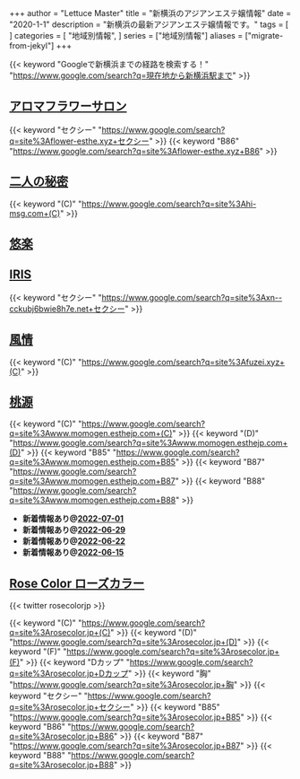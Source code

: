 +++
author = "Lettuce Master"
title = "新横浜のアジアンエステ嬢情報"
date = "2020-1-1"
description = "新横浜の最新アジアンエステ嬢情報です。"
tags = [
]
categories = [
    "地域別情報",
]
series = ["地域別情報"]
aliases = ["migrate-from-jekyl"]
+++

{{< keyword "Googleで新横浜までの経路を検索する！" "https://www.google.com/search?q=現在地から新横浜駅まで" >}}

## [アロマフラワーサロン](http://flower-esthe.xyz/)
{{< keyword "セクシー" "https://www.google.com/search?q=site%3Aflower-esthe.xyz+セクシー" >}} {{< keyword "B86" "https://www.google.com/search?q=site%3Aflower-esthe.xyz+B86" >}} 

## [二人の秘密](http://hi-msg.com/futari/)
{{< keyword "(C)" "https://www.google.com/search?q=site%3Ahi-msg.com+(C)" >}} 

## [悠楽](http://yuraku.tokyo/)


## [IRIS](http://xn--cckubj6bwie8h7e.net/)
{{< keyword "セクシー" "https://www.google.com/search?q=site%3Axn--cckubj6bwie8h7e.net+セクシー" >}} 

## [風情](http://fuzei.xyz/)
{{< keyword "(C)" "https://www.google.com/search?q=site%3Afuzei.xyz+(C)" >}} 

## [桃源](http://www.momogen.esthejp.com/)
{{< keyword "(C)" "https://www.google.com/search?q=site%3Awww.momogen.esthejp.com+(C)" >}} {{< keyword "(D)" "https://www.google.com/search?q=site%3Awww.momogen.esthejp.com+(D)" >}} {{< keyword "B85" "https://www.google.com/search?q=site%3Awww.momogen.esthejp.com+B85" >}} {{< keyword "B87" "https://www.google.com/search?q=site%3Awww.momogen.esthejp.com+B87" >}} {{< keyword "B88" "https://www.google.com/search?q=site%3Awww.momogen.esthejp.com+B88" >}} 

- **新着情報あり@[2022-07-01](/post/2022-07-01)**
- **新着情報あり@[2022-06-29](/post/2022-06-29)**
- **新着情報あり@[2022-06-22](/post/2022-06-22)**
- **新着情報あり@[2022-06-15](/post/2022-06-15)**
## [Rose Color ローズカラー](https://rosecolor.jp/)


{{< twitter rosecolorjp >}}

{{< keyword "(C)" "https://www.google.com/search?q=site%3Arosecolor.jp+(C)" >}} {{< keyword "(D)" "https://www.google.com/search?q=site%3Arosecolor.jp+(D)" >}} {{< keyword "(F)" "https://www.google.com/search?q=site%3Arosecolor.jp+(F)" >}} {{< keyword "Dカップ" "https://www.google.com/search?q=site%3Arosecolor.jp+Dカップ" >}} {{< keyword "胸" "https://www.google.com/search?q=site%3Arosecolor.jp+胸" >}} {{< keyword "セクシー" "https://www.google.com/search?q=site%3Arosecolor.jp+セクシー" >}} {{< keyword "B85" "https://www.google.com/search?q=site%3Arosecolor.jp+B85" >}} {{< keyword "B86" "https://www.google.com/search?q=site%3Arosecolor.jp+B86" >}} {{< keyword "B87" "https://www.google.com/search?q=site%3Arosecolor.jp+B87" >}} {{< keyword "B88" "https://www.google.com/search?q=site%3Arosecolor.jp+B88" >}} 

